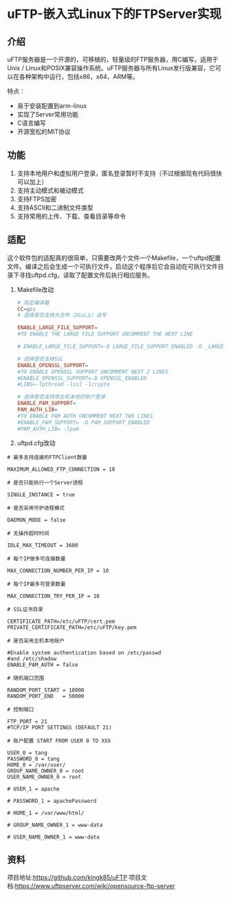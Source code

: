 # uFTP-嵌入式Linux下的FTPServer实现

## 介绍

uFTP服务器是一个开源的，可移植的，轻量级的FTP服务器，用C编写，适用于Unix / Linux和POSIX兼容操作系统。uFTP服务器与所有Linux发行版兼容，它可以在各种架构中运行，包括x86，x64，ARM等。

特点：

- 易于安装配置到arm-linux
- 实现了Server常用功能
- C语言编写
- 开源宽松的MIT协议

## 功能

1. 支持本地用户和虚拟用户登录，匿名登录暂时不支持（不过根据现有代码很快可以加上）
2. 支持主动模式和被动模式
3. 支持FTPS加密
4. 支持ASCII和二进制文件类型
5. 支持常用的上传、下载、查看目录等命令

## 适配

这个软件包的适配真的很简单，只需要改两个文件一个Makefile，一个uftpd配置文件。编译之后会生成一个可执行文件，启动这个程序后它会自动在可执行文件目录下寻找uftpd.cfg，读取了配置文件后执行相应服务。

1. Makefile改动
   
   ```makefile
   # 指定编译器
   CC=gcc
   # 选择是否支持大文件（2G以上）读写
   
   ENABLE_LARGE_FILE_SUPPORT=
   #TO ENABLE THE LARGE FILE SUPPORT UNCOMMENT THE NEXT LINE
   
   # ENABLE_LARGE_FILE_SUPPORT=-D LARGE_FILE_SUPPORT_ENABLED -D _LARGEFILE64_SOURCE
   
   # 选择是否支持SSL
   ENABLE_OPENSSL_SUPPORT=
   #TO ENABLE OPENSSL SUPPORT UNCOMMENT NEXT 2 LINES
   #ENABLE_OPENSSL_SUPPORT=-D OPENSSL_ENABLED
   #LIBS=-lpthread -lssl -lcrypto
   
   # 选择是否支持用主机本地的账户登录
   ENABLE_PAM_SUPPORT=
   PAM_AUTH_LIB=
   #TO ENABLE PAM AUTH UNCOMMENT NEXT TWO LINES
   #ENABLE_PAM_SUPPORT= -D PAM_SUPPORT_ENABLED
   #PAM_AUTH_LIB= -lpam
   ```

2. uftpd.cfg改动

```textile
# 最多支持连接的FTPClient数量

MAXIMUM_ALLOWED_FTP_CONNECTION = 10

# 是否只能执行一个Server进程

SINGLE_INSTANCE = true

# 是否采用守护进程模式

DAEMON_MODE = false

# 无操作超时时间

IDLE_MAX_TIMEOUT = 3600

# 每个IP做多可连接数量

MAX_CONNECTION_NUMBER_PER_IP = 10

# 每个IP最多可登录数量

MAX_CONNECTION_TRY_PER_IP = 10

# SSL证书目录

CERTIFICATE_PATH=/etc/uFTP/cert.pem
PRIVATE_CERTIFICATE_PATH=/etc/uFTP/key.pem

# 是否采用主机本地账户

#Enable system authentication based on /etc/passwd
#and /etc/shadow
ENABLE_PAM_AUTH = false

# 随机端口范围

RANDOM_PORT_START = 10000
RANDOM_PORT_END   = 50000

# 控制端口

FTP_PORT = 21
#TCP/IP PORT SETTINGS (DEFAULT 21)

# 账户配置 START FROM USER 0 TO XXX

USER_0 = tang
PASSWORD_0 = tang
HOME_0 = /var/user/
GROUP_NAME_OWNER_0 = root
USER_NAME_OWNER_0 = root

# USER_1 = apache

# PASSWORD_1 = apachePassword

# HOME_1 = /var/www/html/

# GROUP_NAME_OWNER_1 = www-data

# USER_NAME_OWNER_1 = www-data
```

## 资料

项目地址:<https://github.com/kingk85/uFTP>
项目文档:<https://www.uftpserver.com/wiki/opensource-ftp-server>

```

```


